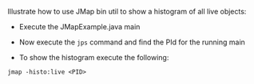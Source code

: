 Illustrate how to use JMap bin util to show a histogram of all live objects:

- Execute the JMapExample.java main

- Now execute the `jps` command and find the PId for the running main

- To show the histogram execute the following:

`jmap -histo:live <PID>`



